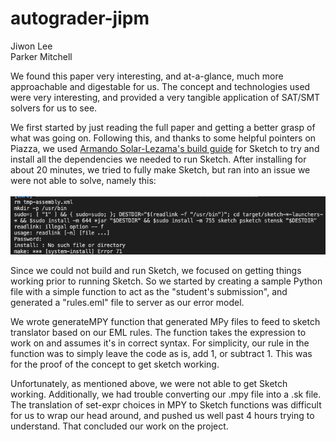 # autograder-jipm
Jiwon Lee
<br />
Parker Mitchell

We found this paper very interesting, and at-a-glance, much more approachable and digestable for us. The concept and technologies used were very interesting, and provided a very tangible application of SAT/SMT solvers for us to see.

We first started by just reading the full paper and getting a better grasp of what was going on. Following this, and thanks to some helpful pointers on Piazza, we used [Armando Solar-Lezama's build guide](https://github.com/asolarlez/sketch-frontend/wiki) for Sketch to try and install all the dependencies we needed to run Sketch. After installing for about 20 minutes, we tried to fully make Sketch, but ran into an issue we were not able to solve, namely this:
<br />
<br />
![Sketch make failed :(](images/sketch_make_fail.png)

Since we could not build and run Sketch, we focused on getting things working prior to running Sketch. So we started by creating a sample Python file with a simple function to act as the "student's submission", and generated a "rules.eml" file to server as our error model.

We wrote generateMPY function that generated MPy files to feed to sketch translator based on our EML rules. The function takes the expression to work on and assumes it's in correct syntax. For simplicity, our rule in the function was to simply leave the code as is, add 1, or subtract 1. This was for the proof of the concept to get sketch working. 

Unfortunately, as mentioned above, we were not able to get Sketch working. Additionally, we had trouble converting our .mpy file into a .sk file. The translation of set-expr choices in MPY to Sketch functions was difficult for us to wrap our head around, and pushed us well past 4 hours trying to understand. That concluded our work on the project.
